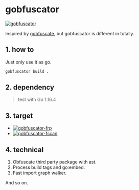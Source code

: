 # gobfuscator

[![gobfuscator](https://github.com/pinohans/gobfuscator/actions/workflows/main.yml/badge.svg)](https://github.com/pinohans/gobfuscator/actions/workflows/main.yml)

Inspired by [gobfuscate](https://github.com/unixpickle/gobfuscate), but gobfuscator is different in totally.


## 1. how to

Just only use it as go.

```bash
gobfuscator build .
```

## 2. dependency

> test with Go 1.16.4

## 3. target

- [![gobfuscator-frp](https://github.com/pinohans/gobfuscator/actions/workflows/frp.yml/badge.svg)](https://github.com/pinohans/gobfuscator/actions/workflows/frp.yml)
- [![gobfuscator-fscan](https://github.com/pinohans/gobfuscator/actions/workflows/fscan.yml/badge.svg)](https://github.com/pinohans/gobfuscator/actions/workflows/fscan.yml)

## 4. technical

1. Obfuscate third party package with ast.
2. Process build tags and go:embed.
3. Fast import graph walker.

And so on.

